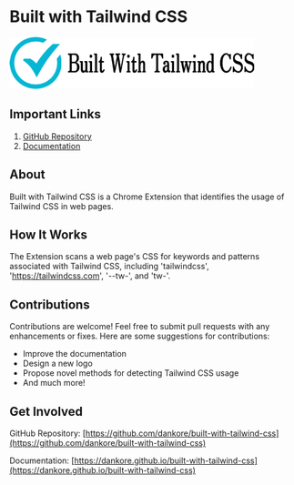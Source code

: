 # Built with Tailwind CSS

![Logo](/logo-with-text.png)

## Important Links

1. [GitHub Repository](https://github.com/dankore/built-with-tailwind-css)
2. [Documentation](https://dankore.github.io/built-with-tailwind-css)

## About

Built with Tailwind CSS is a Chrome Extension that identifies the usage of Tailwind CSS in web pages.

## How It Works

The Extension scans a web page's CSS for keywords and patterns associated with Tailwind CSS, including 'tailwindcss', 'https://tailwindcss.com', '--tw-', and 'tw-'.

## Contributions

Contributions are welcome! Feel free to submit pull requests with any enhancements or fixes. Here are some suggestions for contributions:

- Improve the documentation
- Design a new logo
- Propose novel methods for detecting Tailwind CSS usage
- And much more!

## Get Involved

GitHub Repository: [https://github.com/dankore/built-with-tailwind-css](https://github.com/dankore/built-with-tailwind-css)

Documentation: [https://dankore.github.io/built-with-tailwind-css](https://dankore.github.io/built-with-tailwind-css)
